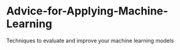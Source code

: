 # Advice-for-Applying-Machine-Learning
Techniques to evaluate and improve your machine learning models
